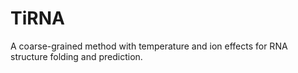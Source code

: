 # TiRNA
A coarse-grained method with temperature and ion effects for RNA structure folding and prediction.
